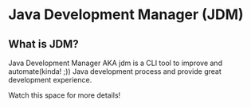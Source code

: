 # Java Development Manager (JDM)

## What is JDM?

Java Development Manager AKA jdm is a CLI tool to improve and automate(kinda! ;)) Java development process
and provide great development experience.

Watch this space for more details!
